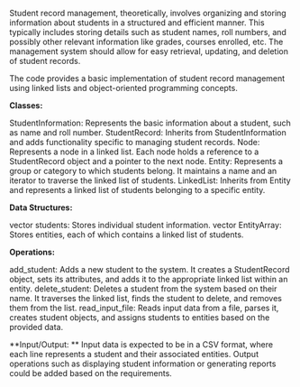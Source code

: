 
Student record management, theoretically, involves organizing and storing information about students in a structured and efficient manner. This typically includes storing details such as student names, roll numbers, and possibly other relevant information like grades, courses enrolled, etc. The management system should allow for easy retrieval, updating, and deletion of student records.

The code provides a basic implementation of student record management using linked lists and object-oriented programming concepts. 

**Classes:**

StudentInformation: Represents the basic information about a student, such as name and roll number.
StudentRecord: Inherits from StudentInformation and adds functionality specific to managing student records.
Node: Represents a node in a linked list. Each node holds a reference to a StudentRecord object and a pointer to the next node.
Entity: Represents a group or category to which students belong. It maintains a name and an iterator to traverse the linked list of students.
LinkedList: Inherits from Entity and represents a linked list of students belonging to a specific entity.

**Data Structures:**

vector<StudentInformation> students: Stores individual student information.
vector<LinkedList> EntityArray: Stores entities, each of which contains a linked list of students.

**Operations:**

add_student: Adds a new student to the system. It creates a StudentRecord object, sets its attributes, and adds it to the appropriate linked list within an entity.
delete_student: Deletes a student from the system based on their name. It traverses the linked list, finds the student to delete, and removes them from the list.
read_input_file: Reads input data from a file, parses it, creates student objects, and assigns students to entities based on the provided data.

**Input/Output:
**
Input data is expected to be in a CSV format, where each line represents a student and their associated entities.
Output operations such as displaying student information or generating reports could be added based on the requirements.

